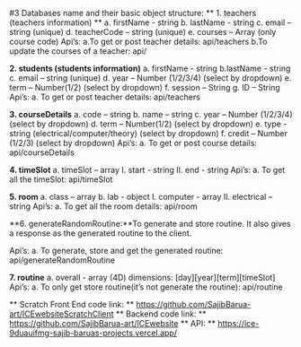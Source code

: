 #3 Databases name and their basic object structure:
** 1. teachers (teachers information) **
    a. firstName - string
    b. lastName - string
    c. email – string (unique)
    d. teacherCode – string (unique)
    e. courses – Array (only course code)
Api’s: 
    a.To get or post teacher details: api/teachers
	b.To update the courses of a teacher: api/

**2. students (students information)**
    a. firstName - string
    b.lastName - string
    c. email – string (unique)
    d. year – Number (1/2/3/4) (select by dropdown)
    e. term – Number(1/2) (select by dropdown)
    f. session – String
    g. ID – String
Api’s:
    a. To get or post teacher details: api/teachers

**3. courseDetails**
    a. code – string
    b. name – string
    c. year – Number (1/2/3/4) (select by dropdown)
    d. term – Number(1/2) (select by dropdown)
    e. type - string (electrical/computer/theory) (select by dropdown)
    f. credit – Number (1/2/3) (select by dropdown)
Api’s:
    a. To get or post course details: api/courseDetails

**4. timeSlot**
    a. timeSlot – array
    I. start - string
    II. end - string
Api’s:
    a. To get all the timeSlot: api/timeSlot

**5. room**
    a. class – array
    b. lab - object 
        I. computer - array
        II. electrical – string
Api’s:
    a. To get all the room details: api/room

**6. generateRandomRoutine:**To generate and store routine. It also gives a response as the generated routine to the client.

Api’s:
    a. To generate, store and get the generated routine: api/generateRandomRoutine

**7. routine**
    a. overall - array (4D) dimensions: [day][year][term][timeSlot]
Api’s:
    a. To only get store routine(it’s not generate the routine): api/routine



** Scratch Front End code link: ** https://github.com/SajibBarua-art/ICEwebsiteScratchClient
** Backend code link: ** https://github.com/SajibBarua-art/ICEwebsite
** API: ** https://ice-9duauifmg-sajib-baruas-projects.vercel.app/